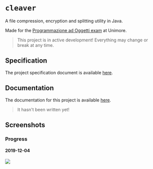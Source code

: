 # `cleaver`

A file compression, encryption and splitting utility in Java.

Made for the [Programmazione ad Oggetti exam](http://didattica.agentgroup.unimore.it/wiki/index.php/Programmazione_ad_Oggetti#Modalit.C3.A0_di_Sviluppo_del_Progetto_Java) at Unimore.

> This project is in active development! Everything may change or break at any time.

## Specification

The project specification document is available [here](http://didattica.agentgroup.unimore.it/wiki/images/4/48/Tesina1920.pdf).

## Documentation

The documentation for this project is available [here](https://gh.steffo.eu/cleaver).

> It hasn't been written yet!

## Screenshots

### Progress

#### 2019-12-04

![](https://i.imgur.com/HnD7k3B.png)